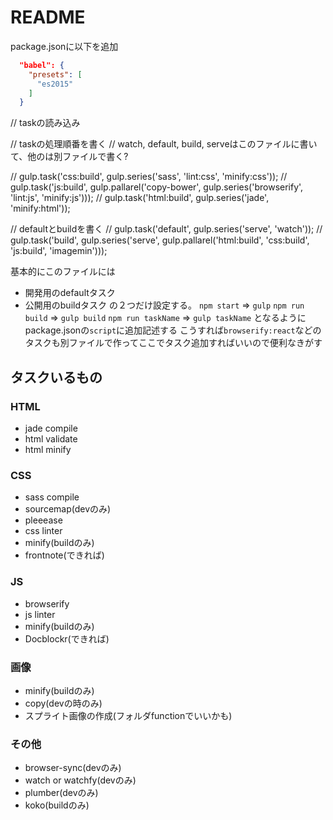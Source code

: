 # README

package.jsonに以下を追加

```json
  "babel": {
    "presets": [
      "es2015"
    ]
  }
```


// taskの読み込み


// taskの処理順番を書く
// watch, default, build, serveはこのファイルに書いて、他のは別ファイルで書く?

// gulp.task('css:build', gulp.series('sass', 'lint:css', 'minify:css'));
// gulp.task('js:build', gulp.pallarel('copy-bower', gulp.series('browserify', 'lint:js', 'minify:js')));
// gulp.task('html:build', gulp.series('jade', 'minify:html'));


// defaultとbuildを書く
// gulp.task('default', gulp.series('serve', 'watch'));
// gulp.task('build', gulp.series('serve', gulp.pallarel('html:build', 'css:build', 'js:build', 'imagemin')));



基本的にこのファイルには
- 開発用のdefaultタスク
- 公開用のbuildタスク
の２つだけ設定する。
`npm start` => `gulp`
`npm run build` => `gulp build`
`npm run taskName` => `gulp taskName`
となるようにpackage.jsonの`script`に追加記述する
こうすれば`browserify:react`などのタスクも別ファイルで作ってここでタスク追加すればいいので便利なきがす



## タスクいるもの


### HTML

- jade compile
- html validate
- html minify


### CSS

- sass compile
- sourcemap(devのみ)
- pleeease
- css linter
- minify(buildのみ)
- frontnote(できれば)


### JS

- browserify
- js linter
- minify(buildのみ)
- Docblockr(できれば)


### 画像

- minify(buildのみ)
- copy(devの時のみ)
- スプライト画像の作成(フォルダfunctionでいいかも)


### その他

- browser-sync(devのみ)
- watch or watchfy(devのみ)
- plumber(devのみ)
- koko(buildのみ)